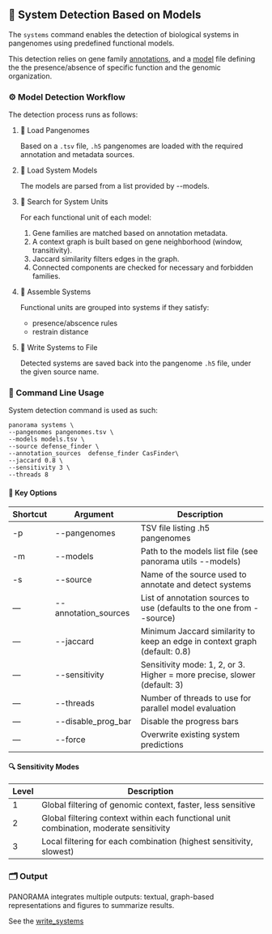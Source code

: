 ## 🔬 System Detection Based on Models
The `systems` command enables the detection of biological systems in pangenomes using predefined functional models.

This detection relies on gene family [annotations](annotation.md), and a [model](./models.md) file defining the the presence/absence of specific function and the genomic organization.

### ⚙️ Model Detection Workflow

The detection process runs as follows:

1. 📂 Load Pangenomes
    
    Based on a `.tsv` file, `.h5` pangenomes are loaded with the required annotation and metadata sources.

2. 📜 Load System Models

   The models are parsed from a list provided by --models.

3. 🧠 Search for System Units

    For each functional unit of each model:
    1. Gene families are matched based on annotation metadata. 
    2. A context graph is built based on gene neighborhood (window, transitivity). 
    3. Jaccard similarity filters edges in the graph.
    4. Connected components are checked for necessary and forbidden families.

4. 🧬 Assemble Systems

    Functional units are grouped into systems if they satisfy:
    - presence/abscence rules
    - restrain distance

5. 💾 Write Systems to File

    Detected systems are saved back into the pangenome `.h5` file, under the given source name.

### 🚀 Command Line Usage

System detection command is used as such:
```shell
panorama systems \
--pangenomes pangenomes.tsv \
--models models.tsv \
--source defense_finder \
--annotation_sources  defense_finder CasFinder\
--jaccard 0.8 \
--sensitivity 3 \
--threads 8
```
#### 🔑 Key Options

| Shortcut | Argument             | Description                                                                |
|----------|----------------------|----------------------------------------------------------------------------|
| -p       | --pangenomes         | TSV file listing .h5 pangenomes                                            |
| -m       | --models             | Path to the models list file (see panorama utils --models)                 |
| -s       | --source             | Name of the source used to annotate and detect systems                     |
| —        | --annotation_sources | List of annotation sources to use (defaults to the one from --source)      |
| —        | --jaccard            | Minimum Jaccard similarity to keep an edge in context graph (default: 0.8) |
| —        | --sensitivity        | Sensitivity mode: 1, 2, or 3. Higher = more precise, slower (default: 3)   |
| —        | --threads            | Number of threads to use for parallel model evaluation                     |
| —        | --disable_prog_bar   | Disable the progress bars                                                  |
| —        | --force              | Overwrite existing system predictions                                      |

#### 🔍 Sensitivity Modes

| Level | Description                                                                            |
|-------|----------------------------------------------------------------------------------------|
| 1     | Global filtering of genomic context, faster, less sensitive                            |
| 2     | Global filtering context within each functional unit combination, moderate sensitivity |
| 3     | Local filtering for each combination (highest sensitivity, slowest)                    |


### 🗂 Output

PANORAMA integrates multiple outputs: textual, graph-based representations and figures to summarize results.

See the [write_systems](.write_systems.md)
